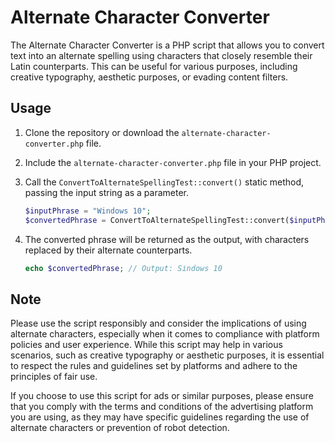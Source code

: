 # Alternate Character Converter

The Alternate Character Converter is a PHP script that allows you to convert text into an alternate spelling using characters that closely resemble their Latin counterparts. This can be useful for various purposes, including creative typography, aesthetic purposes, or evading content filters.

## Usage

1. Clone the repository or download the `alternate-character-converter.php` file.

2. Include the `alternate-character-converter.php` file in your PHP project.

3. Call the `ConvertToAlternateSpellingTest::convert()` static method, passing the input string as a parameter.

   ```php
   $inputPhrase = "Windows 10";
   $convertedPhrase = ConvertToAlternateSpellingTest::convert($inputPhrase);
   ```

4. The converted phrase will be returned as the output, with characters replaced by their alternate counterparts.

   ```php
   echo $convertedPhrase; // Output: Ѕіndоwѕ 10
   ```

## Note

Please use the script responsibly and consider the implications of using alternate characters, especially when it comes to compliance with platform policies and user experience. While this script may help in various scenarios, such as creative typography or aesthetic purposes, it is essential to respect the rules and guidelines set by platforms and adhere to the principles of fair use.

If you choose to use this script for ads or similar purposes, please ensure that you comply with the terms and conditions of the advertising platform you are using, as they may have specific guidelines regarding the use of alternate characters or prevention of robot detection.